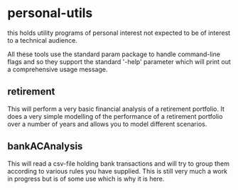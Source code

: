 # personal-utils
this holds utility programs of personal interest not expected to be of
interest to a technical audience.

All these tools use the standard param package to handle command-line flags
and so they support the standard '-help' parameter which will print out a
comprehensive usage message.


## retirement
This will perform a very basic financial analysis of a retirement
portfolio. It does a very simple modelling of the performance of a retirement
portfolio over a number of years and allows you to model different scenarios.

## bankACAnalysis
This will read a csv-file holding bank transactions and will try to group
them according to various rules you have supplied. This is still very much a
work in progress but is of some use which is why it is here.
